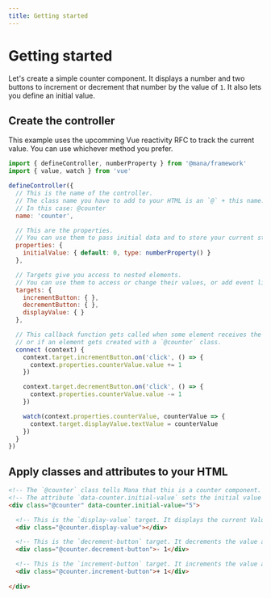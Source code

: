 ```yaml
---
title: Getting started
---
```


# Getting started

Let's create a simple counter component. It displays a number and two buttons to increment or decrement that number by the value of `1`. It also lets you define an initial value.

## Create the controller

This example uses the upcomming Vue reactivity RFC to track the current value. You can use whichever method you prefer.

~~~ js
import { defineController, numberProperty } from '@mana/framework'
import { value, watch } from 'vue'

defineController({
  // This is the name of the controller.
  // The class name you have to add to your HTML is an `@` + this name.
  // In this case: @counter
  name: 'counter',

  // This are the properties.
  // You can use them to pass initial data and to store your current state.
  properties: {
    initialValue: { default: 0, type: numberProperty() }
  },

  // Targets give you access to nested elements.
  // You can use them to access or change their values, or add event listener.
  targets: {
    incrementButton: { },
    decrementButton: { },
    displayValue: { }
  },

  // This callback function gets called when some element receives the `@counter`
  // or if an element gets created with a `@counter` class.
  connect (context) {
    context.target.incrementButton.on('click', () => {
      context.properties.counterValue.value += 1
    })

    context.target.decrementButton.on('click', () => {
      context.properties.counterValue.value -= 1
    })

    watch(context.properties.counterValue, counterValue => {
      context.target.displayValue.textValue = counterValue
    })
  }
})
~~~

## Apply classes and attributes to your HTML

~~~ html
<!-- The `@counter` class tells Mana that this is a counter component. -->
<!-- The attribute `data-counter.initial-value` sets the initial value of that counter. -->
<div class="@counter" data-counter.initial-value="5">

  <!-- This is the `display-value` target. It displays the current Value -->
  <div class="@counter.display-value"></div>

  <!-- This is the `decrement-button` target. It decrements the value above by 1. -->
  <div class="@counter.decrement-button">- 1</div>

  <!-- This is the `increment-button` target. It increments the value above by 1. -->
  <div class="@counter.increment-button">+ 1</div>
  
</div>
~~~
